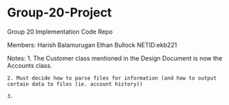 # Group-20-Project
Group 20 Implementation Code Repo

Members:
    Harish Balamurugan
    Ethan Bullock         NETID:ekb221



Notes:
    1. The Customer class mentioned in the Design Document is now the Accounts class. 

    2. Must decide how to parse files for information (and how to output certain data to files (ie. account history))

    3. 
